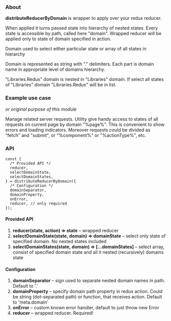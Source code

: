 ### About 

**distributeReducerByDomain** is wrapper to apply over your redux reducer.
 
 When applied it turns passed state into hierarchy of nested states. Every state is accessible by path, called here "domain". Wrapped reducer will be applied only to state of domain specified in action.

Domain used to select either particular state or array of all states in hierarchy

Domain is represented as string with "." delimiters.
Each part is domain name in appropriate level of domains hierarchy.

"Libraries.Redux" domain is nested in "Libraries" domain. If select all states of "Libraries" domain "Libraries.Redux" will be in list.

### Example use case
*or original purpose of this module*
 
 Manage related server requests. Utility give handy access to states of all requests on current page by domain "%page%". This is convenient to show errors and loading indicators. Moreover requests could be divided as "fetch" and "submit", or "%component%" or "%actionType%", etc. 

### API

```ecmascript 6
const {
  /* Provided API */
  reducer,
  selectDomainState,
  selectDomainStates,
} = distributeReducerByDomain({
  /* Configuration */
  domainSeparator,
  domainProperty,
  onError,
  reducer, // only required
});
```

#### Provided API
1. **reducer(state, action) => state** – wrapped reducer
1. **selectDomainState(state, domain) => domainState** – select only state of specified domain. No nested states included
1. **selectDomainStates(state, domain) => [...domainStates]** – select array, consist of specified domain state and all it nested (recursively) domains state 

#### Configuration
1. **domainSeparator** – sign used to separate nested domain names in path. Default to '.'
1. **domainProperty** – specify domain path property in redux action. Could be string (dot-separated path) or function, that receives action. Default to 'meta.domain'
1. **onError** – custom known error handler, default to just throw new Error
1. **reducer** – wrapped reducer. Required!
